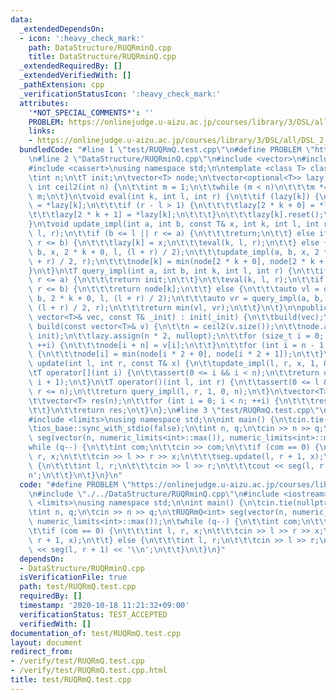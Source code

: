 ```yaml
---
data:
  _extendedDependsOn:
  - icon: ':heavy_check_mark:'
    path: DataStructure/RUQRminQ.cpp
    title: DataStructure/RUQRminQ.cpp
  _extendedRequiredBy: []
  _extendedVerifiedWith: []
  _pathExtension: cpp
  _verificationStatusIcon: ':heavy_check_mark:'
  attributes:
    '*NOT_SPECIAL_COMMENTS*': ''
    PROBLEM: https://onlinejudge.u-aizu.ac.jp/courses/library/3/DSL/all/DSL_2_F
    links:
    - https://onlinejudge.u-aizu.ac.jp/courses/library/3/DSL/all/DSL_2_F
  bundledCode: "#line 1 \"test/RUQRmQ.test.cpp\"\n#define PROBLEM \"https://onlinejudge.u-aizu.ac.jp/courses/library/3/DSL/all/DSL_2_F\"\
    \n#line 2 \"DataStructure/RUQRminQ.cpp\"\n#include <vector>\n#include <optional>\n\
    #include <cassert>\nusing namespace std;\n\ntemplate <class T> class RUQRmQ {\n\
    \tint n;\n\tT init;\n\tvector<T> node;\n\tvector<optional<T>> lazy;\n\tstatic\
    \ int ceil2(int n) {\n\t\tint m = 1;\n\t\twhile (m < n)\n\t\t\tm *= 2;\n\t\treturn\
    \ m;\n\t}\n\tvoid eval(int k, int l, int r) {\n\t\tif (lazy[k]) {\n\t\t\tnode[k]\
    \ = *lazy[k];\n\t\t\tif (r - l > 1) {\n\t\t\t\tlazy[2 * k + 0] = *lazy[k];\n\t\
    \t\t\tlazy[2 * k + 1] = *lazy[k];\n\t\t\t}\n\t\t\tlazy[k].reset();\n\t\t}\n\t\
    }\n\tvoid update_impl(int a, int b, const T& x, int k, int l, int r) {\n\t\teval(k,\
    \ l, r);\n\t\tif (b <= l || r <= a) {\n\t\t\treturn;\n\t\t} else if (a <= l &&\
    \ r <= b) {\n\t\t\tlazy[k] = x;\n\t\t\teval(k, l, r);\n\t\t} else {\n\t\t\tupdate_impl(a,\
    \ b, x, 2 * k + 0, l, (l + r) / 2);\n\t\t\tupdate_impl(a, b, x, 2 * k + 1, (l\
    \ + r) / 2, r);\n\t\t\tnode[k] = min(node[2 * k + 0], node[2 * k + 1]);\n\t\t\
    }\n\t}\n\tT query_impl(int a, int b, int k, int l, int r) {\n\t\tif (b <= l ||\
    \ r <= a) {\n\t\t\treturn init;\n\t\t}\n\t\teval(k, l, r);\n\t\tif (a <= l &&\
    \ r <= b) {\n\t\t\treturn node[k];\n\t\t} else {\n\t\t\tauto vl = query_impl(a,\
    \ b, 2 * k + 0, l, (l + r) / 2);\n\t\t\tauto vr = query_impl(a, b, 2 * k + 1,\
    \ (l + r) / 2, r);\n\t\t\treturn min(vl, vr);\n\t\t}\n\t}\n\npublic:\n\tRUQRmQ(const\
    \ vector<T>& vec, const T& _init) : init(_init) {\n\t\tbuild(vec);\n\t}\n\tvoid\
    \ build(const vector<T>& v) {\n\t\tn = ceil2(v.size());\n\t\tnode.assign(n * 2,\
    \ init);\n\t\tlazy.assign(n * 2, nullopt);\n\t\tfor (size_t i = 0; i < v.size();\
    \ ++i) {\n\t\t\tnode[i + n] = v[i];\n\t\t}\n\t\tfor (int i = n - 1; i > 0; --i)\
    \ {\n\t\t\tnode[i] = min(node[i * 2 + 0], node[i * 2 + 1]);\n\t\t}\n\t}\n\tvoid\
    \ update(int l, int r, const T& x) {\n\t\tupdate_impl(l, r, x, 1, 0, n);\n\t}\n\
    \tT operator[](int i) {\n\t\tassert(0 <= i && i < n);\n\t\treturn operator()(i,\
    \ i + 1);\n\t}\n\tT operator()(int l, int r) {\n\t\tassert(0 <= l && l < r &&\
    \ r <= n);\n\t\treturn query_impl(l, r, 1, 0, n);\n\t}\n\tvector<T> to_a() {\n\
    \t\tvector<T> res(n);\n\t\tfor (int i = 0; i < n; ++i) {\n\t\t\tres[i] = operator[](i);\n\
    \t\t}\n\t\treturn res;\n\t}\n};\n#line 3 \"test/RUQRmQ.test.cpp\"\n#include <iostream>\n\
    #include <limits>\nusing namespace std;\n\nint main() {\n\tcin.tie(nullptr);\n\
    \tios_base::sync_with_stdio(false);\n\tint n, q;\n\tcin >> n >> q;\n\tRUQRmQ<int>\
    \ seg(vector(n, numeric_limits<int>::max()), numeric_limits<int>::max());\n\t\
    while (q--) {\n\t\tint com;\n\t\tcin >> com;\n\t\tif (com == 0) {\n\t\t\tint l,\
    \ r, x;\n\t\t\tcin >> l >> r >> x;\n\t\t\tseg.update(l, r + 1, x);\n\t\t} else\
    \ {\n\t\t\tint l, r;\n\t\t\tcin >> l >> r;\n\t\t\tcout << seg(l, r + 1) << '\\\
    n';\n\t\t}\n\t}\n}\n"
  code: "#define PROBLEM \"https://onlinejudge.u-aizu.ac.jp/courses/library/3/DSL/all/DSL_2_F\"\
    \n#include \"./../DataStructure/RUQRminQ.cpp\"\n#include <iostream>\n#include\
    \ <limits>\nusing namespace std;\n\nint main() {\n\tcin.tie(nullptr);\n\tios_base::sync_with_stdio(false);\n\
    \tint n, q;\n\tcin >> n >> q;\n\tRUQRmQ<int> seg(vector(n, numeric_limits<int>::max()),\
    \ numeric_limits<int>::max());\n\twhile (q--) {\n\t\tint com;\n\t\tcin >> com;\n\
    \t\tif (com == 0) {\n\t\t\tint l, r, x;\n\t\t\tcin >> l >> r >> x;\n\t\t\tseg.update(l,\
    \ r + 1, x);\n\t\t} else {\n\t\t\tint l, r;\n\t\t\tcin >> l >> r;\n\t\t\tcout\
    \ << seg(l, r + 1) << '\\n';\n\t\t}\n\t}\n}"
  dependsOn:
  - DataStructure/RUQRminQ.cpp
  isVerificationFile: true
  path: test/RUQRmQ.test.cpp
  requiredBy: []
  timestamp: '2020-10-18 11:21:32+09:00'
  verificationStatus: TEST_ACCEPTED
  verifiedWith: []
documentation_of: test/RUQRmQ.test.cpp
layout: document
redirect_from:
- /verify/test/RUQRmQ.test.cpp
- /verify/test/RUQRmQ.test.cpp.html
title: test/RUQRmQ.test.cpp
---
```

